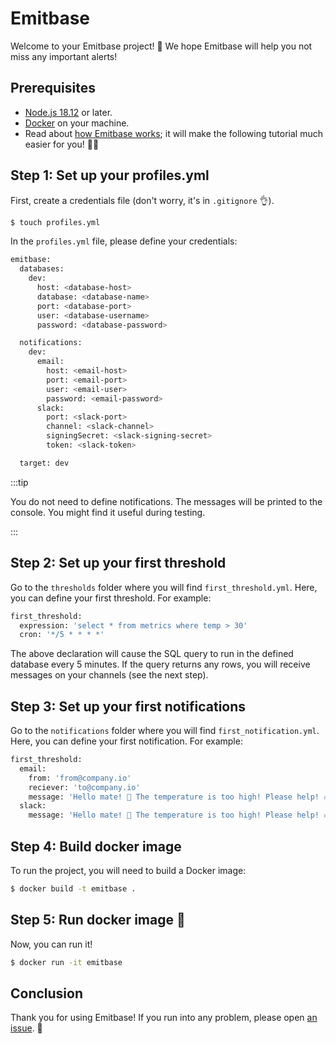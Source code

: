 # Emitbase

Welcome to your Emitbase project! 💪 We hope Emitbase will help you not miss any important alerts!

## Prerequisites

- [Node.js 18.12](https://nodejs.org/en/blog/release/v18.12.0) or later.
- [Docker](https://www.docker.com/) on your machine.
- Read about [how Emitbase works](https://emitbase.github.io/emitbase-website/docs/introduction#how-does-it-work); it will make the following tutorial much easier for you! 👩‍🏫

## Step 1: Set up your profiles.yml

First, create a credentials file (don't worry, it's in `.gitignore` 👌).

```bash
$ touch profiles.yml
```

In the `profiles.yml` file, please define your credentials:

```bash
emitbase:
  databases:
    dev:
      host: <database-host>
      database: <database-name>
      port: <database-port>
      user: <database-username>
      password: <database-password>

  notifications:
    dev:
      email:
        host: <email-host>
        port: <email-port>
        user: <email-user>
        password: <email-password>
      slack:
        port: <slack-port>
        channel: <slack-channel>
        signingSecret: <slack-signing-secret>
        token: <slack-token>

  target: dev
```

:::tip

You do not need to define notifications. The messages will be printed to the console. You might find it useful during testing.

:::

## Step 2: Set up your first threshold

Go to the `thresholds` folder where you will find `first_threshold.yml`. Here, you can define your first threshold. For example:

```bash
first_threshold:
  expression: 'select * from metrics where temp > 30'
  cron: '*/5 * * * *'
```

The above declaration will cause the SQL query to run in the defined database every 5 minutes. If the query returns any rows, you will receive messages on your channels (see the next step).

## Step 3: Set up your first notifications

Go to the `notifications` folder where you will find `first_notification.yml`. Here, you can define your first notification. For example:

```bash
first_threshold:
  email:
    from: 'from@company.io'
    reciever: 'to@company.io'
    message: 'Hello mate! 👋 The temperature is too high! Please help! 🔥'
  slack:
    message: 'Hello mate! 👋 The temperature is too high! Please help! 🔥'
```

## Step 4: Build docker image

To run the project, you will need to build a Docker image:

```bash
$ docker build -t emitbase .
```

## Step 5: Run docker image 🚀

Now, you can run it! 

```bash
$ docker run -it emitbase
```

## Conclusion

Thank you for using Emitbase! If you run into any problem, please open [an issue](https://github.com/emitbase/emitbase-core/issues/new). 🙏 